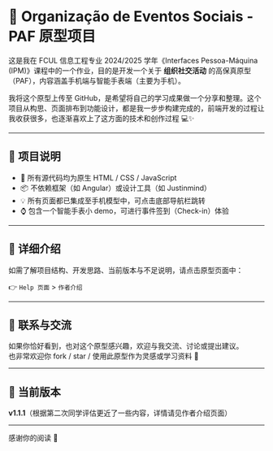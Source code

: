 # 📱 Organização de Eventos Sociais - PAF 原型项目

这是我在 FCUL 信息工程专业 2024/2025 学年《Interfaces Pessoa-Máquina (IPM)》课程中的一个作业，目的是开发一个关于 **组织社交活动** 的高保真原型（PAF），内容涵盖手机端与智能手表端（主要为手机）。

我将这个原型上传至 GitHub，是希望将自己的学习成果做一个分享和整理。这个项目从构思、页面排布到功能设计，都是我一步步构建完成的，前端开发的过程让我收获很多，也逐渐喜欢上了这方面的技术和创作过程 💻✨

---

## 🌟 项目说明
- 📁 所有源代码均为原生 HTML / CSS / JavaScript
- 📦 不依赖框架（如 Angular）或设计工具（如 Justinmind）
- 💡 所有页面都已集成至手机模型中，可点击底部导航栏跳转
- ⌚ 包含一个智能手表小 demo，可进行事件签到（Check-in）体验

---

## 🔗 详细介绍
如需了解项目结构、开发思路、当前版本与不足说明，请点击原型页面中：

👉 `Help 页面` > `作者介绍`

---

## 🤝 联系与交流
如果你恰好看到，也对这个原型感兴趣，欢迎与我交流、讨论或提出建议。  
也非常欢迎你 fork / star / 使用此原型作为灵感或学习资料 🙌

---

## 📌 当前版本
**v1.1.1**（根据第二次同学评估更近了一些内容，详情请见作者介绍页面）

---

感谢你的阅读 🙏
